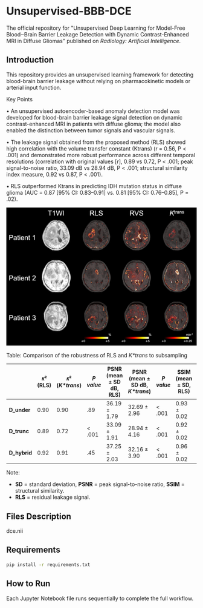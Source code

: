 # Unsupervised-BBB-DCE
The official repository for "Unsupervised Deep Learning for Model-Free Blood‒Brain Barrier Leakage Detection with Dynamic Contrast-Enhanced MRI in Diffuse Gliomas" published on _Radiology: Artificial Intelligence_.


## Introduction

This repository provides an unsupervised learning framework for detecting blood-brain barrier leakage without relying on pharmacokinetic models or arterial input function.

Key Points

•	An unsupervised autoencoder-based anomaly detection model was developed for blood-brain barrier leakage signal detection on dynamic contrast-enhanced MRI in patients with diffuse glioma; the model also enabled the distinction between tumor signals and vascular signals.

•	The leakage signal obtained from the proposed method (RLS) showed high correlation with the volume transfer constant (Ktrans) (r = 0.56, P < .001) and demonstrated more robust performance across different temporal resolutions (correlation with original values [r], 0.89 vs 0.72, P < .001; peak signal-to-noise ratio, 33.09 dB vs 28.94 dB, P < .001; structural similarity index measure, 0.92 vs 0.87, P < .001).

•	RLS outperformed Ktrans in predicting IDH mutation status in diffuse glioma (AUC = 0.87 [95% CI: 0.83–0.91] vs. 0.81 [95% CI: 0.76–0.85], P = .02).

![Fig1](Figure2.png)

Table: Comparison of the robustness of RLS and *K\*trans* to subsampling

|            | 𝜅² (RLS) | 𝜅² (*K\*trans*) | *P value* | PSNR (mean ± SD dB, RLS) | PSNR (mean ± SD dB, *K\*trans*) | *P value* | SSIM (mean ± SD, RLS) | SSIM (mean ± SD, *K\*trans*) | *P value* |
|------------|---------|-------------|----------|----------------------|----------------------|----------|------------------|------------------|----------|
| **D_under**  | 0.90    | 0.90        | .89      | 36.19 ± 1.79         | 32.69 ± 2.96         | < .001   | 0.93 ± 0.02      | 0.92 ± 0.03      | .01      |
| **D_trunc**  | 0.89    | 0.72        | < .001   | 33.09 ± 1.91         | 28.94 ± 4.16         | < .001   | 0.92 ± 0.02      | 0.87 ± 0.05      | < .001   |
| **D_hybrid** | 0.92    | 0.91        | .45      | 37.25 ± 2.03         | 32.16 ± 3.90         | < .001   | 0.96 ± 0.02      | 0.93 ± 0.04      | < .001   |

Note:
- **SD** = standard deviation, **PSNR** = peak signal-to-noise ratio, **SSIM** = structural similarity.
- **RLS** = residual leakage signal.

## Files Description

dce.nii

## Requirements
```sh
pip install -r requirements.txt
```

## How to Run
Each Jupyter Notebook file runs sequentially to complete the full workflow.
